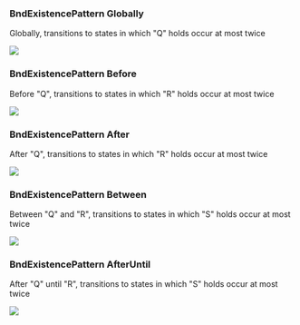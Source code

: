 ### BndExistencePattern Globally

Globally, transitions to states in which "Q" holds occur at most twice

![](/img/patterns/BndExistencePattern_Globally.svg)
### BndExistencePattern Before

Before "Q", transitions to states in which "R" holds occur at most twice

![](/img/patterns/BndExistencePattern_Before.svg)
### BndExistencePattern After

After "Q", transitions to states in which "R" holds occur at most twice

![](/img/patterns/BndExistencePattern_After.svg)
### BndExistencePattern Between

Between "Q" and "R", transitions to states in which "S" holds occur at most twice

![](/img/patterns/BndExistencePattern_Between.svg)
### BndExistencePattern AfterUntil

After "Q" until "R", transitions to states in which "S" holds occur at most twice

![](/img/patterns/BndExistencePattern_AfterUntil.svg)
